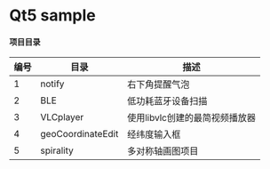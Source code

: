 # Qt5 sample

#### 项目目录
| 编号 | 目录   | 描述           |
| ---- | ------ | -------------- |
| 1    | notify | 右下角提醒气泡 |
| 2    | BLE    | 低功耗蓝牙设备扫描 |
| 3    | VLCplayer| 使用libvlc创建的最简视频播放器 |
| 4    | geoCoordinateEdit| 经纬度输入框 |
| 5    | spirality | 多对称轴画图项目 |
